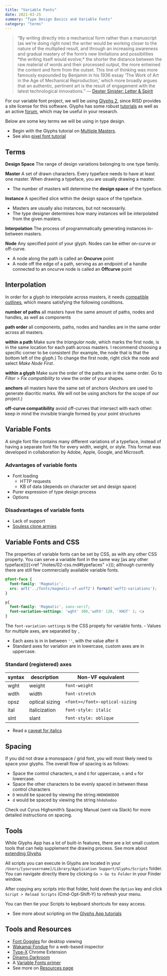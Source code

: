 ```yaml
---
title: "Variable Fonts"
date: 2021-03-25
summary: "Type Design Basics and Variable Fonts"
category: "terms"
---
```


> “By writing directly into a mechanical form rather than a manuscript (as we’re doing right now) the writer would be working closer to the nature of the multiplied result, and through an increasing awareness and gradual mastery of the form’s new limitations and possibilities \*the writing itself would evolve;\* the shorter the distance between the raw material of words and their processed output, the more entwined the content and form from the outset. This line of thinking was more famously expounded by Benjamin in his 1936 essay ‘The Work of Art in the Age of Mechanical Reproduction,’ which more broadly argues that an authentic, pertinent art is the result of engagement with the latest technological innovations.” — [Dexter Sinister: Letter & Spirit](http://www.servinglibrary.org/journal/3/letter-and-spirit)

For our variable font project, we will be using [Glyphs 2](https://glyphsapp.com/), since RISD provides a site license for this software. Glyphs has some robust [tutorials](https://glyphsapp.com/tutorials) as well as an active [forum](https://forum.glyphsapp.com/), which may be useful in your research.

Below are some key terms we will be using in type design.

* Begin with the Glyphs tutorial on [Multiple Masters](https://glyphsapp.com/tutorials/multiple-masters-part-1-setting-up-masters).
* See also [pixel font tutorial](https://glyphsapp.com/learn/pixelfont)

## Terms

**Design Space**
The range of design variations belonging to one type family.

**Master**
A set of drawn characters. Every typeface needs to have at least one master. When drawing a typeface, you are usually drawing a master.
  - The number of masters will determine the **design space**
  of the typeface.

**Instance**
A specified slice within the design space of the typeface. 
  - Masters are usually also instances, but not necessarily.
  - The type designer determines how many instances will be interpolated from the given masters.

**Interpolation**
The process of programmatically generating instances in-between masters.

**Node**
Any specified point of your glyph. Nodes can be either on-curve or off-curve.
  - A node along the path is called an **Oncurve** point
  - A node off the edge of a path, serving as an endpoint of a handle connected to an oncurve node is called an **Offcurve** point

## Interpolation

In order for a glyph to interpolate across masters, it needs [compatible outlines](https://glyphsapp.com/tutorials/multiple-masters-part-2-keeping-your-outlines-compatible), which means satisfying the following conditions.

**number of paths**
all masters have the same amount of paths, nodes and handles, as well as components

**path order**
all components, paths, nodes and handles are in the same order across all masters. 

**within a path**
Make sure the *triangular node*, which marks the first node, is in the same location for each path across masters. I recommend choosing a specific corner to be consistent (for example, the node that is that the bottom left of the glyph.) To change the first node, right click the node and select *Make Node First*. 

**within a glyph**
Make sure the order of the paths are in the same order. Go to *Filter* > *Fix compatibility* to view the order of your shapes.

**anchors**
all masters have the same set of anchors (Anchors are used to generate diacritic marks. We will not be using anchors for the scope of our project.)

**off-curve compatibility**
avoid off-curves that intersect with each other: keep in mind the invisible triangle formed by your point structures

## Variable Fonts
A single font file contains many different variations of a typeface, instead of having a separate font file for every width, weight, or style. This format was developed in collaboration by Adobe, Apple, Google, and Microsoft.

### Advantages of variable fonts
- Font loading
	- HTTP requests
	- KB of data (depends on character set and design space)
- Purer expression of type design process
- Options

### Disadvantages of variable fonts
- Lack of support
- [Souless clone armies](https://vimeo.com/251494096)

## Variable Fonts and CSS
The properties of variable fonts can be set by CSS, as with any other CSS property. You can serve a variable font in the same way [as any other typeface]({{<ref "/notes/02-css.md#typefaces" >}}); although currently there are still few commercially available variable fonts. 

```css
@font-face {
  font-family: 'Magmatic';
  src: url('../fonts/magmatic-vf.woff2') format('woff2-variations');
}

p{
  font-family: 'Magmatic', sans-serif;
  font-variation-settings: 'wght' 300,'wdth' 120, 'XHGT' 1; 👈
}
```

The `font-variation-settings` is the CSS propety for variable fonts. - Values for multiple axes, are separated by `,`
- Each axes is in in between `''`, with the value after it
- Standard axes for variation are in lowercase,  custom axes are in uppercase.

### Standard (registered) axes
|syntax| description | Non-VF equivalent 
|---|---| ---
|wght| weight | `font-weight` 
|wdth| width | `font-stretch`
|opsz| optical sizing | `<font></font>-optical-sizing`
|ital| italicization | `font-style: italic` 
|slnt| slant | `font-style: oblique ` 

- Read a [caveat for italics](https://rwt.io/typography-tips/getting-bent-current-state-italics-variable-font-support)

## Spacing

If you did not draw a monospace / grid font, you will most likely need to space your glyphs. The overall flow of spacing is as follows:

- Space the control characters, `H` and `O` for uppercase, `n` and `o` for lowercase.
- Space the other characters to be evenly spaced in between these control characters 
- `D` would be spaced by viewing the string `HHDHOHODOO`
- `d` would be spaced by viewing the string `hhdohodoo`

Check out Cyrus Highsmith’s Spacing Manual (sent via Slack) for more detailed instructions on spacing.


## Tools

While Glyphs App has a lot of built-in features, there are a lot small custom  tools that can help supplement the drawing process. See more about [extending Glyphs](https://glyphsapp.com/learn/extending-glyphs)

All scripts you can execute in Glyphs are located in your `/Users/[yourusername]/Library/Application Support/Glyphs/Scripts` folder. You can navigate directly there by clicking `Go > Go to Folder` in your Finder window.

After copying any scripts into that folder, hold down the `Option` key and click `Script > Reload Scripts` (Cmd-Opt-Shift-Y) to refresh your menu.

You can then tie your Scripts to keyboard shortcuts for easy access.

* See more about scripting on the [Glyphs App tutorials](https://glyphsapp.com/learn/scripting-glyphs-part-1)


## Tools and Resources

* [Font Goggles](https://fontgoggles.org/) for desktop viewing
* [Wakamai Fondue](https://wakamaifondue.com/) for a web-based inspector
* [Type-X](https://chrome.google.com/webstore/detail/type-x/bfnfnnicdjkkialkldogjjmmfeiopbin?hl=en) Chrome Extension
* [Dinamo Darkroom](https://dinamodarkroom.com/gauntlet/)
* A [Variable Fonts primer](https://variablefonts.io/)
* See more on [Resources page](/type-help/#type-technology)